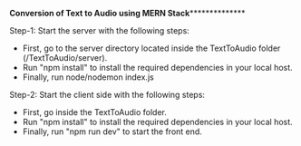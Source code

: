 **************************Conversion of Text to Audio using MERN Stack****************************************

Step-1: Start the server with the following steps:
   - First, go to the server directory located inside the TextToAudio folder (/TextToAudio/server).
   - Run "npm install" to install the required dependencies in your local host.
   - Finally, run node/nodemon index.js

Step-2: Start the client side with the following steps:
   - First, go inside the TextToAudio folder.
   - Run "npm install" to install the required dependencies in your local host.
   - Finally, run "npm run dev" to start the front end.

